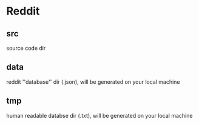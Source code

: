 # Reddit

## src

source code dir

## data

reddit ''database'' dir (.json), will be generated on your local machine 

## tmp

human readable databse dir (.txt), will be generated on your local machine


